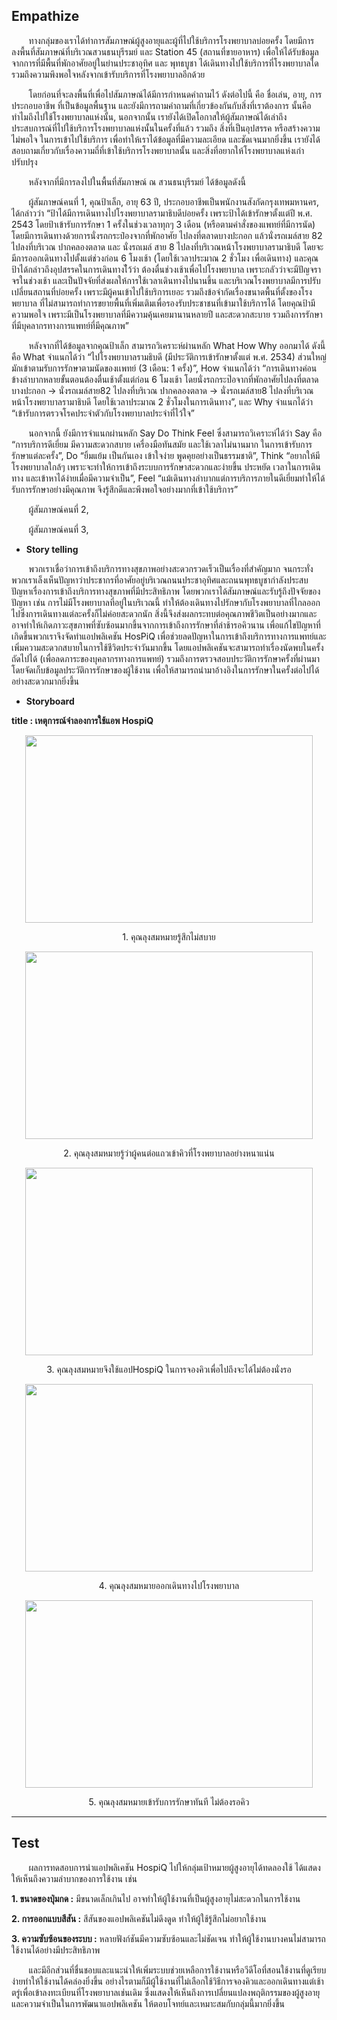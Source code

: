 Empathize
---
&nbsp;&nbsp;&nbsp;&nbsp;&nbsp;&nbsp;&nbsp;ทางกลุ่มของเราได้ทำการสัมภาษณ์ผู้สูงอายุและผู้ที่ไปใช้บริการโรงพยาบาลบ่อยครั้ง โดยมีการลงพื้นที่สัมภาษณ์ที่บริเวณสวนธนบุรีรมย์ และ Station 45 (สถานที่ขายอาหาร) เพื่อให้ได้รับข้อมูลจากการที่มีพื้นที่พักอาศัยอยู่ในย่านประชาอุทิศ และ พุทธบูชา ได้เดินทางไปใช้บริการที่โรงพยาบาลใด รวมถึงความพึงพอใจหลังจากเข้ารับบริการที่โรงพยาบาลอีกด้วย

&nbsp;&nbsp;&nbsp;&nbsp;&nbsp;&nbsp;&nbsp;โดยก่อนที่จะลงพื้นที่เพื่อไปสัมภาษณ์ได้มีการกำหนดคำถามไว้ ดังต่อไปนี้ คือ ชื่อเล่น, อายุ, การประกอบอาชีพ ที่เป็นข้อมูลพื้นฐาน และยังมีการถามคำถามที่เกี่ยวข้องกันกับสิ่งที่เราต้องการ นั้นคือ ทำไมถึงไปใช้โรงพยาบาลแห่งนั้น, นอกจากนั้น เรายังได้เปิดโอกาสให้ผู้สัมภาษณ์ได้เล่าถึงประสบการณ์ที่ไปใช้บริการโรงพยาบาลแห่งนั้นในครั้งที่แล้ว รวมถึง สิ่งที่เป็นอุปสรรค หรือสร้างความไม่พอใจ ในการเข้าไปใช้บริการ เพื่อทำให้เราได้ข้อมูลที่มีความละเอียด และชัดเจนมากยิ่งขึ้น เรายังได้สอบถามเกี่ยวกับเรื่องความถี่ที่เข้าใช้บริการโรงพยาบาลนั้น และสิ่งที่อยากให้โรงพยาบาลแห่งเก่าปรับปรุง 

&nbsp;&nbsp;&nbsp;&nbsp;&nbsp;&nbsp;&nbsp;หลังจากที่มีการลงไปในพื้นที่สัมภาษณ์ ณ สวนธนบุรีรมย์ ได้ข้อมูลดังนี้

&nbsp;&nbsp;&nbsp;&nbsp;&nbsp;&nbsp;&nbsp;ผู้สัมภาษณ์คนที่ 1, คุณป้าเล็ก, อายุ 63 ปี, ประกอบอาชีพเป็นพนักงานสังกัดกรุงเทพมหานคร, ได้กล่าวว่า “ป้าได้มีการเดินทางไปโรงพยาบาลรามาธิบดีบ่อยครั้ง เพราะป้าได้เข้ารักษาตั้งแต่ปี พ.ศ. 2543 โดยป้าเข้ารับการรักษา 1 ครั้งในช่วงเวลาทุกๆ 3 เดือน (หรือตามคำสั่งของแพทย์ที่มีการนัด) โดยมีการเดินทางด้วยการนั่งรถกระป๋องจากที่พักอาศัย ไปลงที่ตลาดบางปะกอก แล้วนั่งรถเมล์สาย 82 ไปลงที่บริเวณ ปากคลองตลาด และ นั่งรถเมล์ สาย 8 ไปลงที่บริเวณหน้าโรงพยาบาลรามาธิบดี โดยจะมีการออกเดินทางไปตั้งแต่ช่วงก่อน 6 โมงเช้า (โดยใช้เวลาประมาณ 2 ชั่วโมง เพื่อเดินทาง) และคุณป้าได้กล่าวถึงอุปสรรคในการเดินทางไ้ว้ว่า ต้องตื่นช่วงเช้าเพื่อไปโรงพยาบาล เพราะกลัวว่าจะมีปัญจราจรในช่วงเช้า และเป็นปัจจัยที่ส่งผลให้การใช้เวลาเดินทางไปนานขึ้น และบริเวณโรงพยาบาลมีการปรับเปลี่ยนสถานที่บ่อยครั้ง เพราะมีผู้คนเข้าไปใช้บริการเยอะ รวมถึงข้อจำกัดเรื่องขนาดพื้นที่ตั้งของโรงพยาบาล ที่ไม่สามารถทำการขยายพื้นที่เพิ่มเติมเพื่อรองรับประชาชนที่เข้ามาใช้บริการได้ โดยคุณป้ามีความพอใจ เพราะมีเป็นโรงพยาบาลที่มีความคุ้นเคยมานานหลายปี และสะดวกสะบาย รวมถึงการรักษาที่มีบุคลากรทางการแพทย์ที่มีคุณภาพ”

&nbsp;&nbsp;&nbsp;&nbsp;&nbsp;&nbsp;&nbsp;หลังจากที่ได้ข้อมูลจากคุณป้าเล็ก สามารถวิเคราะห์ผ่านหลัก What How Why ออกมาได้ ดังนี้ คือ What จำแนกได้ว่า “ไปโรงพยาบาลรามธิบดี (มีประวัติการเข้ารักษาตั้งแต่ พ.ศ. 2534) ส่วนใหญ่มักเข้าตามรับการรักษาตามนัดของเเพทย์ (3 เดือน: 1 ครั้ง)”, How จำแนกได้ว่า “การเดินทางค่อนข้างลำบากหลายขั้นตอนต้องตื่นเช้าตั้งแต่ก่อน 6 โมงเช้า โดยนั่งรถกระป๊อจากที่พักอาศัยไปลงที่ตลาดบางปะกอก -> นั่งรถเมล์สาย82 ไปลงที่บริเวณ ปากคลองตลาด -> นั่งรถเมล์สาย8 ไปลงที่บริเวณหน้าโรงพยาบาลรามาธิบดี โดยใช้เวลาประมาณ 2 ชั่วโมงในการเดินทาง”, และ Why จำแนกได้ว่า “เข้ารับการตรวจโรคประจำตัวกับโรงพยาบาลประจำที่ไว้ใจ”

&nbsp;&nbsp;&nbsp;&nbsp;&nbsp;&nbsp;&nbsp;นอกจากนี้ ยังมีการจำแนกผ่านหลัก Say Do Think Feel ซึ่งสามารถวิเคราะห์ได้ว่า Say คือ “การบริการดีเยี่ยม มีความสะดวกสบาย เครื่องมือทันสมัย และใช้เวลาไม่นานมาก ในการเข้ารับการรักษาแต่ละครั้ง”, Do “ยิ้มแย้ม เป็นกันเอง เข้าใจง่าย พูดคุยอย่างเป็นธรรมชาติ”, Think “อยากให้มีโรงพยาบาลใกล้ๆ เพราะจะทำให้การเข้าถึงระบบการรักษาสะดวกและง่ายขึ้น ประหยัด เวลาในการเดินทาง และเข้าหาได้ง่ายเมื่อมีความจำเป็น”, Feel “แม้เดินทางลำบากแต่การบริการภายในดีเยี่ยมทำให้ได้รับการรักษาอย่างมีคุณภาพ จึงรู้สึกดีและพึงพอใจอย่างมากที่เข้าใช้บริการ”



&nbsp;&nbsp;&nbsp;&nbsp;&nbsp;&nbsp;&nbsp;ผู้สัมภาษณ์คนที่ 2,

&nbsp;&nbsp;&nbsp;&nbsp;&nbsp;&nbsp;&nbsp;ผู้สัมภาษณ์คนที่ 3,


+ **Story telling**
  
&nbsp;&nbsp;&nbsp;&nbsp;&nbsp;&nbsp;&nbsp;พวกเราเชื่อว่าการเข้าถึงบริการทางสุขภาพอย่างสะดวกรวดเร็วเป็นเรื่องที่สำคัญมาก จนกระทั่งพวกเราเล็งเห็นปัญหาว่าประชากรที่อาศัยอยู่บริเวณถนนประชาอุทิศและถนนพุทธบูชากำลังประสบปัญหาเรื่องการเข้าถึงบริการทางสุขภาพที่มีประสิทธิภาพ โดยพวกเราได้สัมภาษณ์และรับรู้ถึงปัจจัยของปัญหา เช่น การไม่มีโรงพยาบาลที่อยู่ในบริเวณนี้ ทำให้ต้องเดินทางไปรักษากับโรงพยาบาลที่ไกลออกไปซึ่งการเดินทางแต่ละครั้งก็ไม่ค่อยสะดวกนัก สิ่งนี้จึงส่งผลกระทบต่อคุณภาพชีวิตเป็นอย่างมากและอาจทำให้เกิดภาวะสุขภาพที่ซับซ้อนมากขึ้นจากการเข้าถึงการรักษาที่ล่าช้ารอคิวนาน
เพื่อแก้ไขปัญหาที่เกิดขึ้นพวกเราจึงจัดทำแอปพลิเคชัน HosPiQ เพื่อช่วยลดปัญหาในการเข้าถึงบริการทางการแพทย์และเพิ่มความสะดวกสบายในการใช้ชีวิตประจำวันมากขึ้น โดยแอปพลิเคชันจะสามารถทำเรื่องนัดพบในครั้งถัดไปได้ (เพื่อลดภาระของบุคลากรทางการแพทย์) รวมถึงการตรวจสอบประวัติการรักษาครั้งที่ผ่านมา โดยจัดเก็บข้อมูลประวัติการรักษาของผู้ใช้งาน เพื่อให้สามารถนำมาอ้างอิงในการรักษาในครั้งต่อไปได้อย่างสะดวกมากยิ่งขึ้น

+ **Storyboard**
  
**title : เหตุการณ์จำลองการใช้แอพ HospiQ**
<p align="center">
  <img width="460" height="300" src="https://github.com/siravijbb/INT100-G1-05/blob/Nanonnnnnn-patch-1/images/Storyboard/Ill.jpg">
</p>
<p align="center">
1. คุณลุงสมหมายรู้สึกไม่สบาย
</p>
<p align="center">
  <img width="460" height="300" src="https://github.com/siravijbb/INT100-G1-05/blob/Nanonnnnnn-patch-1/images/Storyboard/people.png">
</p>
<p align="center">
 2. คุณลุงสมหมายรู้ว่าผู้คนต่อแถวเข้าคิวที่โรงพยาบาลอย่างหนาแน่น
</p>
<p align="center">
  <img width="460" height="300" src="https://github.com/siravijbb/INT100-G1-05/blob/Nanonnnnnn-patch-1/images/Storyboard/A%20man%20using%20phone.jpg">
</p>
<p align="center">
 3. คุณลุงสมหมายจึงใช้แอปHospiQ ในการจองคิวเพื่อไปถึงจะได้ไม่ต้องนั่งรอ
</p>
<p align="center">
  <img width="460" height="300" src="https://github.com/siravijbb/INT100-G1-05/blob/Nanonnnnnn-patch-1/images/Storyboard/road.png">
</p>
<p align="center">
 4. คุณลุงสมหมายออกเดินทางไปโรงพยาบาล
</p>
<p align="center">
  <img width="460" height="300" src="https://github.com/siravijbb/INT100-G1-05/blob/Nanonnnnnn-patch-1/images/Storyboard/End.jpg">
</p>
<p align="center">
 5. คุณลุงสมหมายเข้ารับการรักษาทันที ไม่ต้องรอคิว
</p>

---
Test
---
&nbsp;&nbsp;&nbsp;&nbsp;&nbsp;&nbsp;&nbsp;ผลการทดสอบการนำแอปพลิเคชัน HospiQ ไปให้กลุ่มเป้าหมายผู้สูงอายุได้ทดลองใช้ ได้แสดงให้เห็นถึงความลำบากของการใช้งาน เช่น

**1. ขนาดของปุ่มกด :** มีขนาดเล็กเกินไป อาจทำให้ผู้ใช้งานที่เป็นผู้สูงอายุไม่สะดวกในการใช้งาน

**2. การออกแบบสีสัน :** สีสันของแอปพลิเคชันไม่ดึงดูด ทำให้ผู้ใช้รู้สึกไม่อยากใช้งาน

**3. ความซับซ้อนของระบบ :** หลายฟังก์ชันมีความซับซ้อนและไม่ชัดเจน ทำให้ผู้ใช้งานบางคนไม่สามารถใช้งานได้อย่างมีประสิทธิภาพ

 &nbsp;&nbsp;&nbsp;&nbsp;&nbsp;&nbsp;&nbsp;และมีอีกส่วนที่ชื่นชอบและแนะนำให้เพิ่มระบบช่วยเหลือการใช้งานหรือวีดีโอที่สอนใช้งานที่ดูเรียบง่ายทำให้ใช้งานได้คล่องยิ่งขึ้น 
 อย่างไรตามก็มีผู้ใช้งานที่ไม่เลือกใช้วิธีการจองคิวและออกเดินทางแต่เช้าตรู่เพื่อเข้าลงทะเบียนที่โรงพยาบาลเช่นเดิม ซึ่งแสดงให้เห็นถึงการเปลี่ยนแปลงพฤติกรรมของผู้สูงอายุและความจำเป็นในการพัฒนาแอปพลิเคชัน
 ให้ตอบโจทย์และเหมาะสมกับกลุ่มนี้มากยิ่งขึ้น
